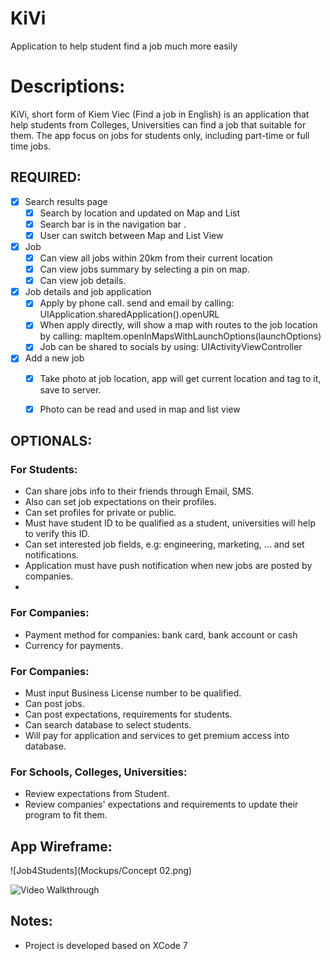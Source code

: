 # KiVi
Application to help student find a job much more easily


# Descriptions:
KiVi, short form of Kiem Viec (Find a job in English) is an application that help students from Colleges, Universities can find a job that suitable for them.
The app focus on jobs for students only, including part-time or full time jobs.


## REQUIRED:

- [x] Search results page
   - [x] Search by location and updated on Map and List 
   - [x] Search bar is in the navigation bar .
   - [x] User can switch between Map and List View
- [x] Job
   - [x] Can view all jobs within 20km from their current location 
   - [x] Can view jobs summary by selecting a pin on map.
   - [x] Can view job details.
- [x] Job details and  job application 
   - [x] Apply by phone call. send and email by calling: UIApplication.sharedApplication().openURL
   - [x] When apply directly, will show a map with routes to the job location by calling: mapItem.openInMapsWithLaunchOptions(launchOptions)
   - [x] Job can be shared to socials by using: UIActivityViewController
- [x] Add a new job
   - [x] Take photo at job location, app will get current location and tag to it, save to server.
   - [x] Photo can be read and used in map and list view


## OPTIONALS:
### For Students: 
- Can share jobs info to their friends through Email, SMS.
- Also can set job expectations on their profiles.
- Can set profiles for private or public.
- Must have student ID to be qualified as a student, universities will help to verify this ID.
- Can set interested job fields, e.g: engineering, marketing, ... and set notifications.
- Application must have push notification when new jobs are posted by companies.
- 
### For Companies:
- Payment method for companies: bank card, bank account or cash
- Currency for payments.


### For Companies:
- Must input Business License number to be qualified.
- Can post jobs.
- Can post expectations, requirements for students.
- Can search database to select students.
- Will pay for application and services to get premium access into database.


### For Schools, Colleges, Universities:
- Review expectations from Student.
- Review companies' expectations and requirements to update their program to fit them.

## App Wireframe: 

![Job4Students](Mockups/Concept 02.png)

![Video Walkthrough](YelpWalkthrough.gif)


## Notes:
- Project is developed based on XCode 7
